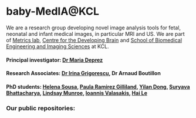 # baby-MedIA@KCL
We are a research group developing novel image analysis tools for fetal, neonatal and infant medical images, in particular MRI and US.
We are part of [Metrics lab](https://metrics-lab.github.io/), [Centre for the Developing Brain](https://www.developingbrain.co.uk/about-the-centre-for-the-developing-brain/) and [School of Biomedical Engineering and Imaging Sciences](https://www.kcl.ac.uk/bmeis) at KCL.

#### Principal investigator: [Dr Maria Deprez](https://kclpure.kcl.ac.uk/portal/maria.deprez.html)
#### Research Associates: [Dr Irina Grigorescu](https://kclpure.kcl.ac.uk/portal/en/persons/irina-grigorescu-2), Dr Arnaud Boutillon
#### PhD students: [Helena Sousa](https://kclpure.kcl.ac.uk/portal/en/persons/k21019114), [Paula Ramirez Gilliland](https://kclpure.kcl.ac.uk/portal/en/persons/paula-ramirez-gilliland), [Yilan Dong](https://kclpure.kcl.ac.uk/portal/en/persons/yilan-dong), [Suryava Bhattacharya](https://kclpure.kcl.ac.uk/portal/en/persons/suryava-bhattacharya), [Lindsay Munroe](https://kclpure.kcl.ac.uk/portal/en/persons/lindsay-munroe), [Ioannis Valasakis](https://kclpure.kcl.ac.uk/portal/en/persons/ioannis-valasakis), [Hai Le](https://kclpure.kcl.ac.uk/portal/en/persons/le.hai)

### Our public repositories: 


